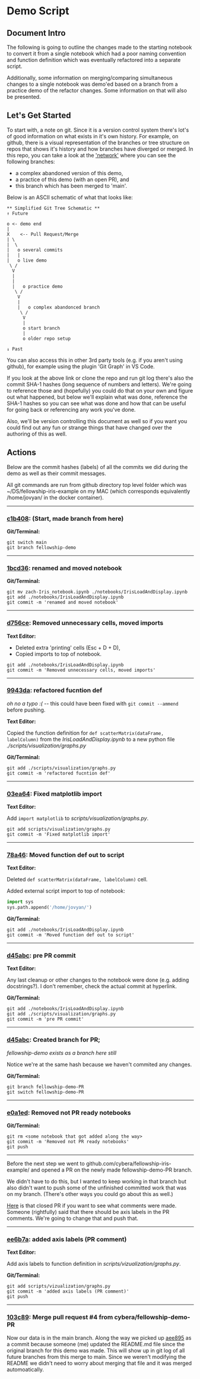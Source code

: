 # Demo Script

## Document Intro

The following is going to outline the changes made to 
the starting notebook to convert it from a single notebook 
which had a poor naming convention and function definition 
which was eventually refactored into a separate script. 

Additionally, some information on merging/comparing simultaneous
changes to a single notebook was demo'ed based on a branch
from a practice demo of the refactor changes. Some information on
that will also be presented. 

## Let's Get Started

To start with, a note on git. Since it is a version control
system there's lot's of good information on what exists in 
it's own history. For example, on github, 
there is a visual representation
of the branches or tree structure on repos that shows it's 
history and how branches have diverged or merged. In this repo,
you can take a look at the 
['network'](https://github.com/cybera/fellowship-iris-example/network)
where you can see the following branches: 

- a complex abandoned version of this demo, 
- a practice of this demo (with an open PR), and
- this branch which has been merged to 'main'.

Below is an ASCII schematic of what that looks like:

```
** Simplified Git Tree Schematic **
↑ Future

o <- demo end
|
X    <-- Pull Request/Merge
| \ 
|  \ 
|   o several commits
|   |
|   o live demo
 \ /
  V 
  |
  |
  |   o practice demo
   \ /
    V
    |
    |   o complex abandonced branch 
     \ /
      V
      |
      o start branch
      |
      o older repo setup

↓ Past
```

You can also access this in other 3rd party tools (e.g. if you aren't using github), for example using the plugin 'Git Graph' in VS Code.


If you look at the above link or clone the repo and run git log 
there's also the commit SHA-1 hashes (long sequence of numbers and letters). We're going to reference 
those and (hopefully) you could do that on your own 
and figure out what happened, but below we'll explain what
was done, reference the SHA-1 hashes so you can see what was done 
and how that can be useful for going back or referencing 
any work you've done. 

Also, we'll be version controlling this document as well so 
if you want you could find out any fun or strange things that have 
changed over the authoring of this as well. 

## Actions


Below are the commit hashes (labels) of all the commits we did 
during the demo as well as their commit messages.

All git 
commands are run from github directory top level folder which
was ~/DS/fellowship-iris-example on my 
MAC (which corresponds equivalently /home/jovyan/ in the docker container).


----
### [c1b408](https://github.com/cybera/fellowship-iris-example/commit/c1b408): (Start, made branch from here)

**Git/Terminal:**
```
git switch main
git branch fellowship-demo
```
----
### [1bcd36](https://github.com/cybera/fellowship-iris-example/commit/1bcd36): renamed and moved notebook

**Git/Terminal:**
```
git mv zach-Iris_notebook.ipynb ./notebooks/IrisLoadAndDisplay.ipynb
git add ./notebooks/IrisLoadAndDisplay.ipynb
git commit -m 'renamed and moved notebook'
```

----
### [d756ce](https://github.com/cybera/fellowship-iris-example/commit/d756ce): Removed unnecessary cells, moved imports
**Text Editor:** 

- Deleted extra 'printing' cells (Esc + D + D),
- Copied imports to top of notebook.
```
git add ./notebooks/IrisLoadAndDisplay.ipynb
git commit -m 'Removed unnecessary cells, moved imports'
```

----
### [9943da](https://github.com/cybera/fellowship-iris-example/commit/9943da): refactored fucntion def 
_oh no a typo :(_ -- this could have been fixed with `git commit --ammend` before pushing.

**Text Editor:** 

Copied the function definition for `def scatterMatrix(dataFrame, labelColumn)` from the _IrisLoadAndDisplay.ipynb_ to a new 
python file _./scripts/visualization/graphs.py_

**Git/Terminal:**
```
git add ./scripts/visualization/graphs.py
git commit -m 'refactored fucntion def'
```
----
### [03ea64](https://github.com/cybera/fellowship-iris-example/commit/03ea64): Fixed matplotlib import

**Text Editor:** 

Add `import matplotlib` to _scripts/visualization/graphs.py_.

```
git add scripts/visualization/graphs.py
git commit -m 'Fixed matplotlib import'
```

----
### [78a46](https://github.com/cybera/fellowship-iris-example/commit/78a46c): Moved function def out to script

**Text Editor:** 

Deleted `def scatterMatrix(dataFrame, labelColumn)` cell.

Added external script import to top of notebook:
```python
import sys
sys.path.append('/home/jovyan/')
```

**Git/Terminal:**
```
git add ./notebooks/IrisLoadAndDisplay.ipynb
git commit -m 'Moved function def out to script'
```

----
### [d45abc](https://github.com/cybera/fellowship-iris-example/commit/d45abc): pre PR commit
**Text Editor:** 

Any last cleanup or other changes to the notebook were 
done (e.g. adding docstrings?). I don't remember, check the
actual commit at hyperlink.

**Git/Terminal:**
```
git add ./notebooks/IrisLoadAndDisplay.ipynb
git add ./scripts/visualization/graphs.py
git commit -m 'pre PR commit'
```

----
### [d45abc](https://github.com/cybera/fellowship-iris-example/commit/d45abc): Created branch for PR; 
_fellowship-demo exists as a branch here still_

Notice we're at the same hash 
because we haven't commited any changes.

**Git/Terminal:**
```
git branch fellowship-demo-PR
git switch fellowship-demo-PR
```

----
### [e0a1ed](https://github.com/cybera/fellowship-iris-example/commit/e0a1ed): Removed not PR ready notebooks

**Git/Terminal:**
```
git rm <some notebook that got added along the way>
git commit -m 'Removed not PR ready notebooks'
git push
```

----
Before the next step we went to github.com/cybera/fellowship-iris-example/ and opened a PR on the newly made 
fellowship-demo-PR branch. 

We didn't have to do this, but I wanted to keep working in 
that branch but also didn't want to push some of the unfinished
committed work that was on my branch. (There's other ways 
you could go about this as well.)

[Here](https://github.com/cybera/fellowship-iris-example/pull/4) is that closed PR if you want to see what comments were made. 
Someone (rightfully) said that there should be axis labels in 
the PR comments. We're going to change that and push that.

----
### [ee6b7a](https://github.com/cybera/fellowship-iris-example/commit/ee6b7a): added axis labels (PR comment)

**Text Editor:** 

Add axis labels to function definition in _scripts/vizualization/graphs.py_.

**Git/Terminal:**
```
git add scripts/vizualization/graphs.py
git commit -m 'added axis labels (PR comment)'
git push
```

----
### [103c89](https://github.com/cybera/fellowship-iris-example/commit/103c89): Merge pull request #4 from cybera/fellowship-demo-PR
Now our data is in the main branch. 
Along the way we picked up [aee895](https://github.com/cybera/fellowship-iris-example/commit/aee895) as a commit 
because someone (me) updated the README.md file since the 
original branch for this demo was made. This will
show up in git log of all future branches from this merge 
to main. Since we weren't modifying the README we didn't 
need to worry about merging that file and it was merged 
automoatically. 
 
    


